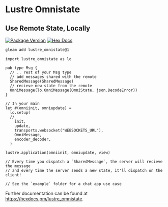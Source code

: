 # Lustre Omnistate

## Use Remote State, Locally

[![Package Version](https://img.shields.io/hexpm/v/lustre_omnistate)](https://hex.pm/packages/lustre_omnistate)
[![Hex Docs](https://img.shields.io/badge/hex-docs-ffaff3)](https://hexdocs.pm/lustre_omnistate/)

```sh
gleam add lustre_omnistate@1
```
```gleam
import lustre_omnistate as lo

pub type Msg {
  // .. rest of your Msg type
  // add messages shared with the remote
  SharedMessage(SharedMessage)
  // recieve new state from the remote
  OmniMessage(lo.OmniMessage(OmniState, json.DecodeError))
}

// In your main
let #(omniinit, omniupdate) =
  lo.setup(
  // 
    init,
    update,
    transports.websocket("WEBSOCKETS_URL"),
    OmniMessage,
    encoder_decoder,
  )

lustre.application(omniinit, omniupdate, view)

// Every time you dispatch a `SharedMessage`, the server will recieve the message
// and every time the server sends a new state, it'll dispatch on the client!

// See the `example` folder for a chat app use case
```

Further documentation can be found at <https://hexdocs.pm/lustre_omnistate>.

